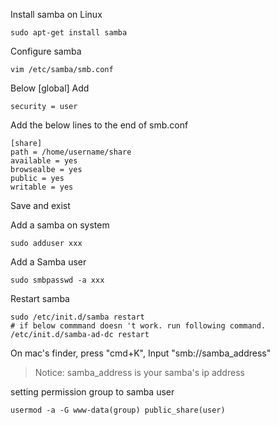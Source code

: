 Install samba on Linux
```shell script
sudo apt-get install samba
```
Configure samba
```shell script
vim /etc/samba/smb.conf
``` 
Below [global] Add
```shell script
security = user
``` 
Add the below lines to the end of smb.conf
```shell script
[share]
path = /home/username/share
available = yes
browsealbe = yes
public = yes
writable = yes
```
Save and exist


Add a samba on system
```shell script
sudo adduser xxx
```
Add a Samba user
```shell script
sudo smbpasswd -a xxx
```
Restart samba
```shell script
sudo /etc/init.d/samba restart
# if below commmand doesn 't work. run following command.
/etc/init.d/samba-ad-dc restart
```
On mac's finder, press "cmd+K", Input "smb://samba_address"
>Notice: samba_address is your samba's ip address 


setting permission group to samba user
```shell script
usermod -a -G www-data(group) public_share(user)
```